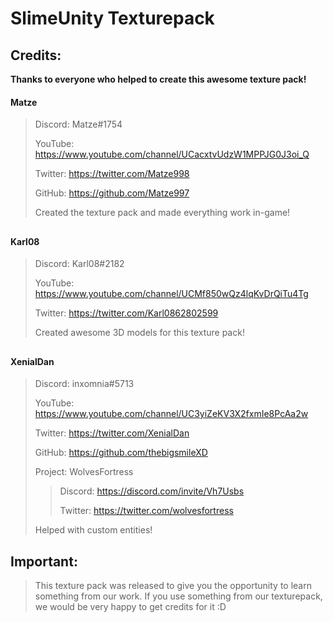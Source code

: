 # SlimeUnity Texturepack

## Credits:
**Thanks to everyone who helped to create this awesome texture pack!** 

#### Matze

> Discord: Matze#1754
>
> YouTube: https://www.youtube.com/channel/UCacxtvUdzW1MPPJG0J3oi_Q
> 
> Twitter: https://twitter.com/Matze998
> 
> GitHub: https://github.com/Matze997
> 
> Created the texture pack and made everything work in-game!


##

#### Karl08

> Discord: Karl08#2182
> 
> YouTube: https://www.youtube.com/channel/UCMf850wQz4lqKvDrQiTu4Tg
> 
> Twitter: https://twitter.com/Karl0862802599
> 
> Created awesome 3D models for this texture pack!


##

#### XenialDan

> Discord: inxomnia#5713
>
> YouTube: https://www.youtube.com/channel/UC3yiZeKV3X2fxmIe8PcAa2w
>
> Twitter: https://twitter.com/XenialDan
> 
> GitHub: https://github.com/thebigsmileXD
> 
> Project: WolvesFortress
>   > Discord: https://discord.com/invite/Vh7Usbs
>   > 
>   > Twitter: https://twitter.com/wolvesfortress
>
> Helped with custom entities!


## Important:
> This texture pack was released to give you the opportunity to learn something from our work.
> If you use something from our texturepack, we would be very happy to get credits for it :D
